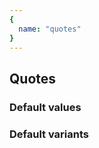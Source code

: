 ```yaml
---
{
  name: "quotes"
}
---
```


## Quotes

### Default values
<!-- defaults.values.start -->
<!-- defaults.values.end -->


### Default variants
<!-- defaults.variants.start -->
<!-- defaults.variants.end -->

